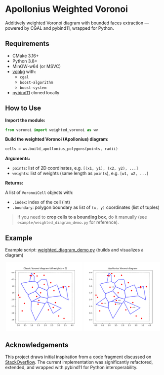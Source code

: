 # Apollonius Weighted Voronoi

Additively weighted Voronoi diagram with bounded faces extraction — powered by CGAL and pybind11, wrapped for Python.



## Requirements

- CMake 3.16+
- Python 3.8+
- MinGW-w64 (or MSVC)
- [vcpkg](https://github.com/microsoft/vcpkg) with:
  - `cgal`
  - `boost-algorithm`
  - `boost-system`
- [pybind11](https://github.com/pybind/pybind11) cloned locally



## How to Use

**Import the module:**
```python
from voronoi import weighted_voronoi as wv
```

**Build the weighted Voronoi (Apollonius) diagram:**
```python
cells = wv.build_apollonius_polygons(points, radii)
```

**Arguments:**

- `points`: list of 2D coordinates, e.g. `[(x1, y1), (x2, y2), ...]`
- `weights`: list of weights (same length as `points`), e.g. `[w1, w2, ...]`

**Returns:**

A list of `VoronoiCell` objects with:
- `.index`: index of the cell (int)
- `.boundary`: polygon boundary as list of `(x, y)` coordinates (list of tuples)

> If you need to **crop cells to a bounding box**, do it manually (see `example/weighted_diagram_demo.py` for reference).



## Example

Example script: [weighted_diagram_demo.py](example/weighted_diagram_demo.py) (builds and visualizes a diagram)
<p align="center">
  <img src="example/diagram_base.png" alt="Classic Voronoi diagram (all weights = 0)" width="49%"/>
  <img src="example/diagram.png" alt="Apollonius Voronoi diagram" width="49%"/>
</p>



## Acknowledgements

This project draws initial inspiration from a code fragment discussed on [StackOverflow](https://stackoverflow.com/questions/18274584/cgal-2d-apollonius-diagram-for-weighted-voronoi-how-to-generate-and-get-the-fa). The current implementation was significantly refactored, extended, and wrapped with pybind11 for Python interoperability.

